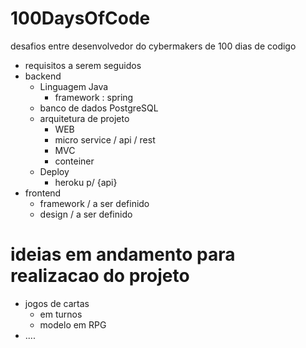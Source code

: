 # 100DaysOfCode
desafios entre desenvolvedor do cybermakers de 100 dias de codigo
- requisitos a serem seguidos
- backend
    - Linguagem Java 
        - framework : spring
    - banco de dados PostgreSQL
    - arquitetura de projeto 
        - WEB
        - micro service / api / rest
        - MVC
        - conteiner
    - Deploy
        - heroku p/ {api}
- frontend
    - framework / a ser definido
    - design / a ser definido

# ideias em andamento para realizacao do projeto 
- jogos de cartas
    - em turnos
    - modelo em RPG
- ....